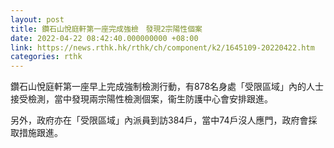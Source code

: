 ```yaml
---
layout: post
title: 鑽石山悅庭軒第一座完成強檢　發現2宗陽性個案
date: 2022-04-22 08:42:40.000000000 +08:00
link: https://news.rthk.hk/rthk/ch/component/k2/1645109-20220422.htm
categories: rthk
---
```


鑽石山悅庭軒第一座早上完成強制檢測行動，有878名身處「受限區域」內的人士接受檢測，當中發現兩宗陽性檢測個案，衞生防護中心會安排跟進。

另外，政府亦在「受限區域」內派員到訪384戶，當中74戶沒人應門，政府會採取措施跟進。
　
